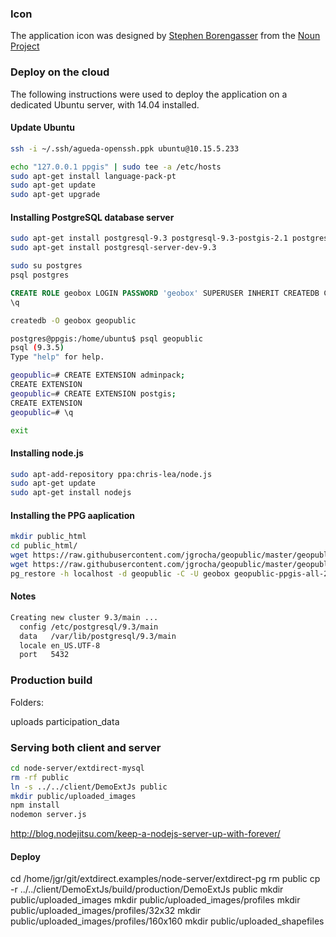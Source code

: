 ### Icon

The application icon was designed by <a href="http://www.thenounproject.com/Borengasser">Stephen Borengasser</a> from the <a href="http://www.thenounproject.com">Noun Project</a>

### Deploy on the cloud 

The following instructions were used to deploy the application on a dedicated Ubuntu server, with 14.04 installed.

#### Update Ubuntu

```bash
ssh -i ~/.ssh/agueda-openssh.ppk ubuntu@10.15.5.233
```

```bash
echo "127.0.0.1 ppgis" | sudo tee -a /etc/hosts
sudo apt-get install language-pack-pt
sudo apt-get update
sudo apt-get upgrade
```

#### Installing PostgreSQL database server

```bash
sudo apt-get install postgresql-9.3 postgresql-9.3-postgis-2.1 postgresql-client-9.3 postgresql-client-common postgresql-contrib
sudo apt-get install postgresql-server-dev-9.3
```

```bash
sudo su postgres
psql postgres
```

```sql
CREATE ROLE geobox LOGIN PASSWORD 'geobox' SUPERUSER INHERIT CREATEDB CREATEROLE REPLICATION;
\q
```

```bash
createdb -O geobox geopublic
```

```bash
postgres@ppgis:/home/ubuntu$ psql geopublic
psql (9.3.5)
Type "help" for help.

geopublic=# CREATE EXTENSION adminpack;
CREATE EXTENSION
geopublic=# CREATE EXTENSION postgis;
CREATE EXTENSION
geopublic=# \q

exit
```

#### Installing node.js

```bash
sudo apt-add-repository ppa:chris-lea/node.js
sudo apt-get update
sudo apt-get install nodejs
```

#### Installing the PPG aaplication


```bash
mkdir public_html
cd public_html/
wget https://raw.githubusercontent.com/jgrocha/geopublic/master/geopublic-beta.tgz
wget https://raw.githubusercontent.com/jgrocha/geopublic/master/geopublic-ppgis-all-20141014.backup
pg_restore -h localhost -d geopublic -C -U geobox geopublic-ppgis-all-20141014.backup
```

#### Notes

```bash
Creating new cluster 9.3/main ...
  config /etc/postgresql/9.3/main
  data   /var/lib/postgresql/9.3/main
  locale en_US.UTF-8
  port   5432
```

### Production build

Folders:

uploads
participation_data

### Serving both client and server

```bash
cd node-server/extdirect-mysql
rm -rf public
ln -s ../../client/DemoExtJs public
mkdir public/uploaded_images
npm install
nodemon server.js
```

http://blog.nodejitsu.com/keep-a-nodejs-server-up-with-forever/

#### Deploy

cd /home/jgr/git/extdirect.examples/node-server/extdirect-pg
rm public
cp -r ../../client/DemoExtJs/build/production/DemoExtJs public
mkdir public/uploaded_images
mkdir public/uploaded_images/profiles
mkdir public/uploaded_images/profiles/32x32
mkdir public/uploaded_images/profiles/160x160
mkdir public/uploaded_shapefiles

